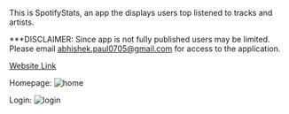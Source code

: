 This is SpotifyStats, an app the displays users top listened to tracks and artists.

***DISCLAIMER: Since app is not fully published users may be limited. Please email abhishek.paul0705@gmail.com for 
access to the application. 

[Website Link](https://bit.ly/3z9AYVR)



Homepage:
![home](https://user-images.githubusercontent.com/87787307/180896280-b975013f-7469-4d25-b91a-8eabaf74f11c.PNG)


Login:
![login](https://user-images.githubusercontent.com/87787307/180896672-a8ecc7ae-307f-44d9-8207-7fb886714a5d.png)
